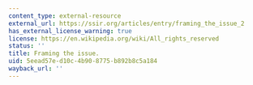 ```yaml
---
content_type: external-resource
external_url: https://ssir.org/articles/entry/framing_the_issue_2
has_external_license_warning: true
license: https://en.wikipedia.org/wiki/All_rights_reserved
status: ''
title: Framing the issue.
uid: 5eead57e-d10c-4b90-8775-b892b8c5a184
wayback_url: ''
---
```

